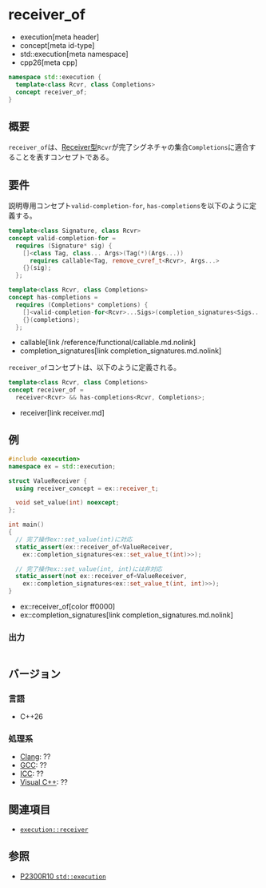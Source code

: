 # receiver_of
* execution[meta header]
* concept[meta id-type]
* std::execution[meta namespace]
* cpp26[meta cpp]

```cpp
namespace std::execution {
  template<class Rcvr, class Completions>
  concept receiver_of;
}
```

## 概要
`receiver_of`は、[Receiver型](receiver.md)`Rcvr`が完了シグネチャの集合`Completions`に適合することを表すコンセプトである。


## 要件
説明専用コンセプト`valid-completion-for`, `has-completions`を以下のように定義する。

```cpp
template<class Signature, class Rcvr>
concept valid-completion-for =
  requires (Signature* sig) {
    []<class Tag, class... Args>(Tag(*)(Args...))
      requires callable<Tag, remove_cvref_t<Rcvr>, Args...>
    {}(sig);
  };

template<class Rcvr, class Completions>
concept has-completions =
  requires (Completions* completions) {
    []<valid-completion-for<Rcvr>...Sigs>(completion_signatures<Sigs...>*)
    {}(completions);
  };
```
* callable[link /reference/functional/callable.md.nolink]
* completion_signatures[link completion_signatures.md.nolink]

`receiver_of`コンセプトは、以下のように定義される。

```cpp
template<class Rcvr, class Completions>
concept receiver_of =
  receiver<Rcvr> && has-completions<Rcvr, Completions>;
```
* receiver<Rcvr>[link receiver.md]


## 例
```cpp example
#include <execution>
namespace ex = std::execution;

struct ValueReceiver {
  using receiver_concept = ex::receiver_t;

  void set_value(int) noexcept;
};

int main()
{
  // 完了操作ex::set_value(int)に対応
  static_assert(ex::receiver_of<ValueReceiver,
    ex::completion_signatures<ex::set_value_t(int)>>);

  // 完了操作ex::set_value(int, int)には非対応
  static_assert(not ex::receiver_of<ValueReceiver,
    ex::completion_signatures<ex::set_value_t(int, int)>>);
}
```
* ex::receiver_of[color ff0000]
* ex::completion_signatures[link completion_signatures.md.nolink]

### 出力
```
```


## バージョン
### 言語
- C++26

### 処理系
- [Clang](/implementation.md#clang): ??
- [GCC](/implementation.md#gcc): ??
- [ICC](/implementation.md#icc): ??
- [Visual C++](/implementation.md#visual_cpp): ??


## 関連項目
- [`execution::receiver`](receiver.md)


## 参照
- [P2300R10 `std::execution`](https://www.open-std.org/jtc1/sc22/wg21/docs/papers/2024/p2300r10.html)
